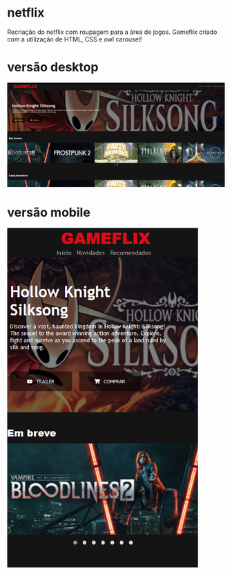 # netflix
Recriação do netflix com roupagem para a área de jogos.
Gameflix criado com a utilização de HTML, CSS e owl carousel!

# versão desktop
![](resources/readme/gameflix-desktop.png)

# versão mobile
![](resources/readme/gameflix-mobile.png)